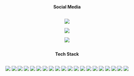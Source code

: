 <div align="center">

##

#### Social Media

##

<p>

[<img src="https://img.shields.io/badge/-LinkedIn-1b2638?style=for-the-badge&logo=LinkedIn&logoColor=A73689"/>](www.linkedin.com/in/cichostepski-mateusz)

</p>
<p>

[<img src="https://img.shields.io/badge/-Github-1b2638?style=for-the-badge&logo=GitHub&logoColor=A73689"/>](https://github.com/Matiixx/)

</p>
<p>

[<img src="https://img.shields.io/badge/-Discord-1b2638?style=for-the-badge&logo=Discord&logoColor=A73689"/>](https://discord.com/users/682960782098563110)

</p>

##

#### Tech Stack

##

<p>

<img src="https://img.shields.io/badge/-TypeScript-1b2638?style=for-the-badge&logo=TypeScript&logoColor=A73689"/>
<img src="https://img.shields.io/badge/-JavaScript-1b2638?style=for-the-badge&logo=JavaScript&logoColor=A73689"/>
<img src="https://img.shields.io/badge/-React-1b2638?style=for-the-badge&logo=React&logoColor=A73689"/>
<img src="https://img.shields.io/badge/-Next.js-1b2638?style=for-the-badge&logo=Next.js&logoColor=A73689"/>
<img src="https://img.shields.io/badge/-tRPC-1b2638?style=for-the-badge&logo=tRPC&logoColor=A73689"/>
<img src="https://img.shields.io/badge/-prisma-1b2638?style=for-the-badge&logo=prisma&logoColor=A73689"/>
<img src="https://img.shields.io/badge/-DaisyUI-1b2638?style=for-the-badge&logo=DaisyUI&logoColor=A73689"/>
<img src="https://img.shields.io/badge/-Node.JS-1b2638?style=for-the-badge&logo=Node.JS&logoColor=A73689"/>
<img src="https://img.shields.io/badge/-Tailwind%20CSS-1b2638?style=for-the-badge&logo=Tailwind%20CSS&logoColor=A73689"/>
<img src="https://img.shields.io/badge/-HTML5-1b2638?style=for-the-badge&logo=HTML5&logoColor=A73689"/>
<img src="https://img.shields.io/badge/-CSS3-1b2638?style=for-the-badge&logo=CSS3&logoColor=A73689"/>
<img src="https://img.shields.io/badge/-C-1b2638?style=for-the-badge&logo=C&logoColor=A73689"/>
<img src="https://img.shields.io/badge/-C++-1b2638?style=for-the-badge&logo=C%2B%2B&logoColor=A73689"/>
<img src="https://img.shields.io/badge/-Python-1b2638?style=for-the-badge&logo=Python&logoColor=A73689"/>
<img src="https://img.shields.io/badge/-Postman-1b2638?style=for-the-badge&logo=Postman&logoColor=A73689"/>
<img src="https://img.shields.io/badge/-Visual%20Studio%20Code-1b2638?style=for-the-badge&logo=Visual%20Studio%20Code&logoColor=A73689"/>
<img src="https://img.shields.io/badge/-Railway-1b2638?style=for-the-badge&logo=Railway&logoColor=A73689"/>
<img src="https://img.shields.io/badge/-Auth0-1b2638?style=for-the-badge&logo=Auth0&logoColor=A73689"/>
<img src="https://img.shields.io/badge/-Vercel-1b2638?style=for-the-badge&logo=Vercel&logoColor=A73689"/>
<img src="https://img.shields.io/badge/-PostgreSQL-1b2638?style=for-the-badge&logo=PostgreSQL&logoColor=A73689"/>

</p>

</div>
